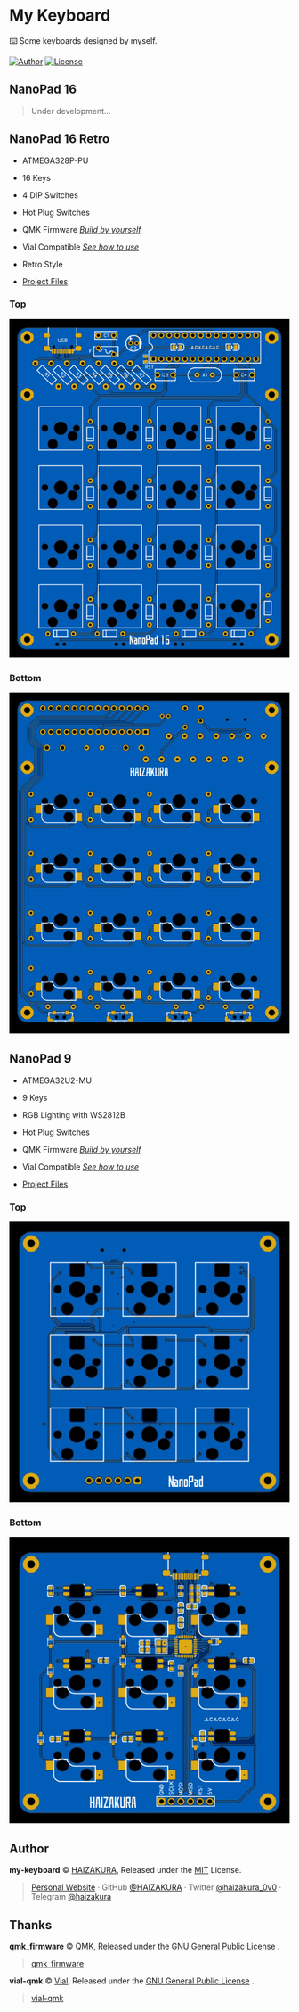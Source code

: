 # My Keyboard

⌨️ Some keyboards designed by myself.

[![Author](https://img.shields.io/badge/Author-HAIZAKURA-b68469?style=flat-square)](https://nya.run) [![License](https://img.shields.io/github/license/HAIZAKURA/my-keyboard?style=flat-square)](./LICENSE)

## NanoPad 16

> Under development...

## NanoPad 16 Retro

- ATMEGA328P-PU

- 16 Keys

- 4 DIP Switches

- Hot Plug Switches

- QMK Firmware [*Build by yourself*](https://github.com/HAIZAKURA/my-keyboard/tree/main/nanopad16_retro/qmk/keyboards/haizakura/nanopad16_retro)

- Vial Compatible [*See how to use*](https://get.vial.today/docs/porting-to-via.html#done)

- Retro Style

- [Project Files](https://github.com/HAIZAKURA/my-keyboard/tree/main/nanopad16_retro/hardware)

### Top

![TOP](./nanopad16_retro/hardware/top.svg)

### Bottom

![BOTTOM](./nanopad16_retro/hardware/bottom.svg)

## NanoPad 9

- ATMEGA32U2-MU

- 9 Keys

- RGB Lighting with WS2812B

- Hot Plug Switches

- QMK Firmware [*Build by yourself*](https://github.com/HAIZAKURA/my-keyboard/tree/main/nanopad9/qmk/keyboards/haizakura/nanopad9)

- Vial Compatible [*See how to use*](https://get.vial.today/docs/porting-to-via.html#done)

- [Project Files](https://github.com/HAIZAKURA/my-keyboard/tree/main/nanopad9/hardware)

### Top

![TOP](./nanopad9/hardware/top.svg)

### Bottom

![BOTTOM](./nanopad9/hardware/bottom.svg)

## Author

**my-keyboard** © [HAIZAKURA](https://nya.run), Released under the [MIT](./LICENSE) License.

> [Personal Website](https://nya.run) · GitHub [@HAIZAKURA](https://github.com/HAIZAKURA) · Twitter [@haizakura_0v0](https://twitter.com/haizakura_0v0) · Telegram [@haizakura](https://t.me/haizakura)

## Thanks

**qmk_firmware** © [QMK](https://github.com/qmk), Released under the [GNU General Public License](https://github.com/qmk/qmk_firmware/blob/master/LICENSE) .

> [qmk_firmware](https://github.com/qmk/qmk_firmware)

**vial-qmk** © [Vial](https://github.com/vial-kb), Released under the [GNU General Public License](https://github.com/qmk/https://github.com/vial-kb/vial-qmk/blob/vial/LICENSE) .

> [vial-qmk](https://github.com/vial-kb/vial-qmk)

